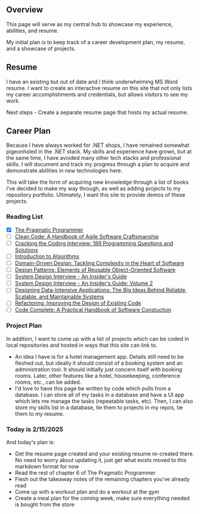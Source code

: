 ## Overview
This page will serve as my central hub to showcase my experience, abilities, and resume.

My initial plan is to keep track of a career development plan, my resume, and a showcase of projects.

## Resume
I have an existing but out of date and I think underwhelming MS Word resume.  I want to create an interactive resume on this site that not only lists my career accomplishments and credentials, but allows visitors to see my work.

Next steps - Create a separate resume page that hosts my actual resume.


## Career Plan
Because I have always worked for .NET shops, I have remained somewhat pigeonholed in the .NET stack.  My skills and experience have grown, but at the same time, I have avoided many other tech stacks and professional skills.  I will document and track my progress through a plan to acquire and demonstrate abilities in new technologies here.

This will take the form of acquiring new knowledge through a list of books I've decided to make my way through, as well as adding projects to my repository portfolio.  Ultimately, I want this site to provide demos of these projects.

### Reading List
- [x] [The Pragmatic Programmer](PragmaticProgrammer.md)
- [ ] [Clean Code: A Handbook of Agile Software Craftsmanship](CleanCode.md)
- [ ] [Cracking the Coding Interview: 189 Programming Questions and Solutions](CrackingCodingInterview.md)
- [ ] [Introduction to Algorithms](IntroductionAlgorithms.md)
- [ ] [Domain-Driven Design: Tackling Complexity in the Heart of Software](DomainDrivenDesign.md)
- [ ] [Design Patterns: Elements of Reusable Object-Oriented Software](DesignPatterns.md)
- [ ] [System Design Interview - An Insider's Guide](SystemDesignInterview1.md)
- [ ] [System Design Interview - An Insider's Guide: Volume 2](SystemDesignInterview2.md)
- [ ] [Designing Data-Intensive Applications: The Big Ideas Behind Reliable, Scalable, and Maintainable Systems](DesigningDataIntensiveApplications.md)
- [ ] [Refactoring: Improving the Design of Existing Code](Refactoring.md)
- [ ] [Code Complete: A Practical Handbook of Software Constuction](CodeComplete.md)

### Project Plan
In addition, I want to come up with a list of projects which can be coded in local repositories and hosted in ways that this site can link to.

- An idea I have is for a hotel management app.  Details still need to be fleshed out, but ideally it should consist of a booking system and an administration tool.  It should initially just concern itself with booking rooms.  Later, other features like a hotel, housekeeping, conference rooms, etc., can be added.
- I'd love to have this page be written by code which pulls from a database.  I can store all of my tasks in a database and have a UI app which lets me manage the tasks (repeatable tasks, etc).  Then, I can also store my skills list in a database, tie them to projects in my repos, tie them to my resume.

### Today is 2/15/2025
And today's plan is:
- Get the resume page created and your existing resume re-created there.  No need to worry about updating it, just get what exists moved to this markdown format for now
- Read the rest of chapter 6 of The Pragmatic Programmer
- Flesh out the takeaway notes of the remaining chapters you've already read
- Come up with a workout plan and do a workout at the gym
- Create a meal plan for the coming week, make sure everything needed is bought from the store